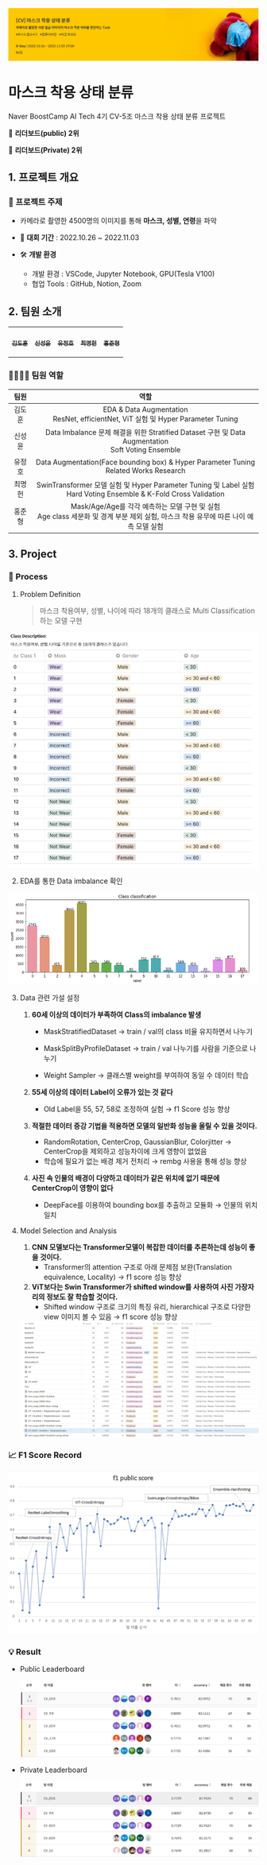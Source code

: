 <img src="./image/main.png" alt="f1_score" style="zoom:80%;" />

# 마스크 착용 상태 분류 

Naver BoostCamp AI Tech 4기 CV-5조 마스크 착용 상태 분류 프로젝트

🥈 **리더보드(public) 2위**

🥈 **리더보드(Private) 2위**



## 1. 프로젝트 개요

### 📙 프로젝트 주제 

- 카메라로 촬영한 4500명의 이미지를 통해 **마스크, 성별, 연령**을 파악

- 📆 **대회 기간** : 2022.10.26 ~ 2022.11.03 

- 🛠 **개발 환경**
  - 개발 환경 : VSCode, Jupyter Notebook, GPU(Tesla V100)
  - 협업 Tools : GitHub, Notion, Zoom



## 2.  팀원 소개 

<table>
  <tr>
    <td align="center"><a href="https://github.com/DHKim95"><img src="https://avatars.githubusercontent.com/u/68861542?v=4" width="100px;" alt=""/><br /><sub><b>김도훈<br></b></sub></a><br /></td>
    <td align="center"><a href="https://github.com/sshinohs"><img src="https://avatars.githubusercontent.com/u/83155350?v=4" width="100px;" alt=""/><br /><sub><b>신성윤<br></b></sub></a><br /></td>
    <td align="center"><a href="https://github.com/JunghoYoo"><img src="https://avatars.githubusercontent.com/u/10891644?v=4" width="100px;" alt=""/><br /><sub><b>유정호<br></b></sub></a><br /></td>
    <td align="center"><a href="https://github.com/MyeongheonChoi"><img src="https://avatars.githubusercontent.com/u/97024674?v=4" width="100px;" alt=""/><br /><sub><b>최명헌<br></b></sub></a><br /></td>
    <td align="center"><a href="https://github.com/jun981015"><img src="https://avatars.githubusercontent.com/u/89966626?v=4" width="100px;" alt=""/><br /><sub><b>홍준형<br></b></sub></a><br /></td>
    </tr>
</table>


### 👨‍👨‍👦‍👦 팀원 역할

|  팀원  |                             역할                             |
| :----: | :----------------------------------------------------------: |
| 김도훈 | EDA & Data Augmentation<br />ResNet, efficientNet, ViT 실험 및 Hyper Parameter Tuning |
| 신성윤 | Data Imbalance 문제 해결을 위한 Stratified Dataset 구현 및 Data Augmentation<br />Soft Voting Ensemble |
| 유정호 | Data Augmentation(Face bounding box) & Hyper Parameter Tuning<br />Related Works Research |
| 최명헌 | SwinTransformer 모델 실험 및 Hyper Parameter Tuning 및 Label 실험 <br />Hard Voting Ensemble & K-Fold Cross Validation |
| 홍준형 | Mask/Age/Age를 각각 예측하는 모델 구현 및 실험<br />Age class 세분화 및 경계 부분 제외 실험, 마스크 착용 유무에 따른 나이 예측 모델 실험 |



## 3. Project 

### 📌 Process

1. Problem Definition

   > 마스크 착용여부, 성별, 나이에 따라 18개의 클래스로 Multi Classification 하는 모델 구현

<img src="./image/data_info.png" alt="f1_score" style="zoom:60%;" />

2. EDA를 통한 Data imbalance 확인

<img src="./image/data_im.png" alt="f1_score" style="zoom:80%;" />

3. Data 관련 가설 설정

   1. **60세 이상의 데이터가 부족하여 Class의 imbalance 발생**

      - MaskStratifiedDataset → train / val의 class 비율 유지하면서 나누기

      - MaskSplitByProfileDataset → train / val 나누기를 사람을 기준으로 나누기 

      - Weight Sampler → 클래스별 weight를 부여하여 동일 수 데이터 학습

   2. **55세 이상의 데이터 Label이 오류가 있는 것 같다**

      - Old Label을 55, 57, 58로 조정하여 실험 → f1 Score 성능 향상

   3. **적절한 데이터 증강 기법을 적용하면 모델의 일반화 성능을 올릴 수 있을 것이다.**

      - RandomRotation, CenterCrop, GaussianBlur, Colorjitter → CenterCrop을 제외하고 성능차이에 크게 영향이 없었음
      - 학습에 필요가 없는 배경 제거 전처리 → rembg 사용을 통해 성능 향상

   4. **사진 속 인물의 배경이 다양하고 데이터가 같은 위치에 없기 때문에 CenterCrop이 영향이 없다**

      - DeepFace를 이용하여 bounding box를 추출하고 모듈화 → 인물의 위치 일치



4. Model Selection and Analysis

   1. **CNN 모델보다는 Transformer모델이 복잡한 데이터를 추론하는데 성능이 좋을 것이다.**
      - Transformer의 attention 구조로 아래 문제점 보완(Translation equivalence, Locality) → f1 score 성능 향상
   2. **ViT보다는 Swin Transformer가 shifted window를 사용하여 사진 가장자리의 정보도 잘 학습할 것이다.**
      - Shifted window 구조로 크기의 특징 유리, hierarchical 구조로 다양한 view 이미지 볼 수 있음 → f1 score 성능 향상

   <img src="./image/model.png" alt="f1_score" style="zoom:100%;" />





### 📈 F1 Score Record

<img src="./image/f1_score.png" alt="f1_score" style="zoom:50%;" />



### 💡 Result

- Public Leaderboard

  <img src="./image/public_score.png" alt="f1_score" style="zoom:60%;" />

- Private Leaderboard

  <img src="./image/private_score.png" alt="f1_score" style="zoom:60%;" />



